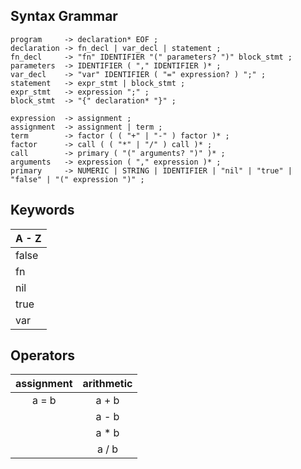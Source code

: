 ## **Syntax Grammar**
```
program     -> declaration* EOF ;
declaration -> fn_decl | var_decl | statement ;
fn_decl     -> "fn" IDENTIFIER "(" parameters? ")" block_stmt ;
parameters  -> IDENTIFIER ( "," IDENTIFIER )* ;
var_decl    -> "var" IDENTIFIER ( "=" expression? ) ";" ;
statement   -> expr_stmt | block_stmt ;
expr_stmt   -> expression ";" ;
block_stmt  -> "{" declaration* "}" ;

expression  -> assignment ;
assignment  -> assignment | term ;
term        -> factor ( ( "+" | "-" ) factor )* ;
factor      -> call ( ( "*" | "/" ) call )* ;
call        -> primary ( "(" arguments? ")" )* ;
arguments   -> expression ( "," expression )* ;
primary     -> NUMERIC | STRING | IDENTIFIER | "nil" | "true" | "false" | "(" expression ")" ;
```

## **Keywords**
| **A - Z** |
| :-------- |
| false     |
| fn        |
| nil       |
| true      |
| var       |

## **Operators**
| assignment | arithmetic |
| :--------: | :--------: |
|    a = b   |   a + b    |
|            |   a - b    |
|            |   a * b    |
|            |   a / b    |
